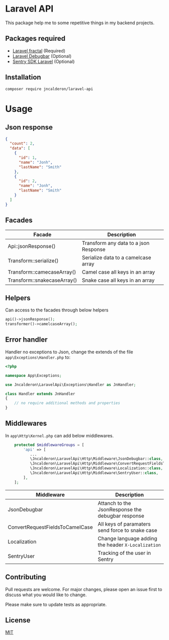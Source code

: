 # Laravel API

This package help me to some repetitive things in my backend projects.

## Packages required

- [Laravel fractal](https://github.com/spatie/laravel-fractal) (Required)
- [Laravel Debugbar](https://github.com/barryvdh/laravel-debugbar) (Optional)
- [Sentry SDK Laravel](https://github.com/getsentry/sentry-laravel) (Optional)

## Installation

```shell
composer require jncalderon/laravel-api
```

# Usage

## Json response

```json
{
  "count": 2,
  "data": [
    {
      "id": 1,
      "name": "Jonh",
      "lastName": "Smith"
    },
    {
      "id": 2,
      "name": "Jonh",
      "lastName": "Smith"
    }
  ]
}
```

## Facades

| Facade                      | Description                           |
| --------------------------- | ------------------------------------- |
| Api::jsonResponse()         | Transform any data to a json Response |
| Transform::serialize()      | Serialize data to a camelcase array   |
| Transform::camecaseArray()  | Camel case all keys in an array       |
| Transform::snakecaseArray() | Snake case all keys in an array       |

## Helpers

Can access to the facades through below helpers

```php
api()->jsonResponse();
transformer()->camelcaseArray();
```

## Error handler

Handler no exceptions to Json, change the extends of the file `app\Exceptions\Handler.php` to:

```php
<?php

namespace App\Exceptions;

use Jncalderon\LaravelApi\Exceptions\Handler as JnHandler;

class Handler extends JnHandler
{
    // no require additional methods and properties
}
```

## Middlewares

In `app\Http\Kernel.php` can add below middlewares.

```php
    protected $middlewareGroups = [
        'api' => [
           ...
           \Jncalderon\LaravelApi\Http\Middleware\JsonDebugbar::class,
           \Jncalderon\LaravelApi\Http\Middleware\ConvertRequestFieldsToCamelCase::class,
           \Jncalderon\LaravelApi\Http\Middleware\Localization::class,
           \Jncalderon\LaravelApi\Http\Middleware\SentryUser::class,
        ],
    ];
```

| Middleware                      | Description                                        |
| ------------------------------- | -------------------------------------------------- |
| JsonDebugbar                    | Attanch to the JsonResponse the debugbar response  |
| ConvertRequestFieldsToCamelCase | All keys of paramaters send force to snake case    |
| Localization                    | Change language adding the header `X-Localization` |
| SentryUser                      | Tracking of the user in Sentry                     |

## Contributing

Pull requests are welcome. For major changes, please open an issue first to discuss what you would like to change.

Please make sure to update tests as appropriate.

## License

[MIT](./LICENSE.md)
